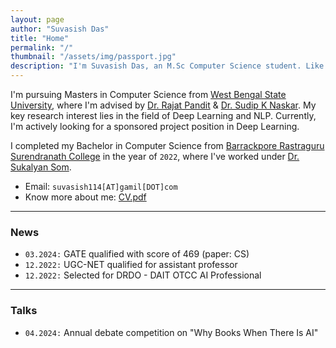```yaml
---
layout: page
author: "Suvasish Das"
title: "Home"
permalink: "/"
thumbnail: "/assets/img/passport.jpg"
description: "I'm Suvasish Das, an M.Sc Computer Science student. Like to design & build products that positively impact the lives of users."
---
```


I'm pursuing Masters in Computer Science from [West Bengal State University](https://wbsu.ac.in/web/), where I'm advised by [Dr. Rajat Pandit](https://wbsu.ac.in/web/faculty/dr-rajat-pandit/) & [Dr. Sudip K Naskar](https://sites.google.com/site/sudipnaskar/). My key research interest lies in the field of Deep Learning and NLP. Currently, I'm actively looking for a sponsored project position in Deep Learning.

I completed my Bachelor in Computer Science from [Barrackpore Rastraguru Surendranath College](https://www.brsnc.in/) in the year of `2022`, where I've worked under [Dr. Sukalyan Som](https://scholar.google.co.in/citations?user=vhkRGncAAAAJ&hl=en).

- Email: `suvasish114[AT]gamil[DOT]com`
- Know more about me: [CV.pdf](https://docs.google.com/document/d/1jrOZD1b6Ju-mpILi0dw31xGs7QT95xhcTuXJXpm8p3w/edit?usp=sharing)

----

### News

- `03.2024:` GATE qualified with score of 469 (paper: CS)
- `12.2022:` UGC-NET qualified for assistant professor
- `12.2022:` Selected for DRDO - DAIT OTCC AI Professional

----

### Talks

- `04.2024:` Annual debate competition on "Why Books When There Is AI"
